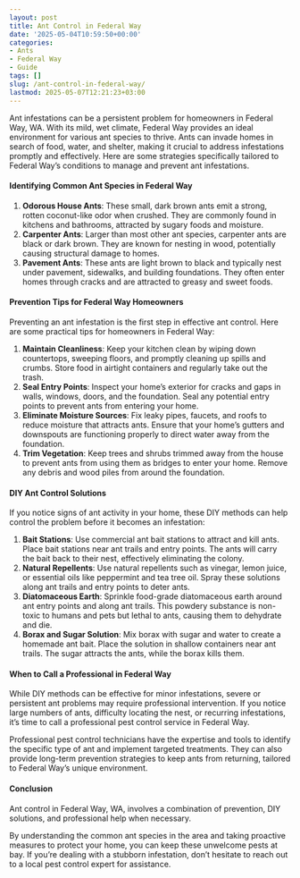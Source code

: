 ```yaml
---
layout: post
title: Ant Control in Federal Way
date: '2025-05-04T10:59:50+00:00'
categories:
- Ants
- Federal Way
- Guide
tags: []
slug: /ant-control-in-federal-way/
lastmod: 2025-05-07T12:21:23+03:00
---
```


Ant infestations can be a persistent problem for homeowners in Federal Way, WA. With its mild, wet climate, Federal Way provides an ideal environment for various ant species to thrive. Ants can invade homes in search of food, water, and shelter, making it crucial to address infestations promptly and effectively. Here are some strategies specifically tailored to Federal Way’s conditions to manage and prevent ant infestations.
#### Identifying Common Ant Species in Federal Way
1. **Odorous House Ants**: These small, dark brown ants emit a strong, rotten coconut-like odor when crushed. They are commonly found in kitchens and bathrooms, attracted by sugary foods and moisture.
2. **Carpenter Ants**: Larger than most other ant species, carpenter ants are black or dark brown. They are known for nesting in wood, potentially causing structural damage to homes.
3. **Pavement Ants**: These ants are light brown to black and typically nest under pavement, sidewalks, and building foundations. They often enter homes through cracks and are attracted to greasy and sweet foods.
#### Prevention Tips for Federal Way Homeowners
Preventing an ant infestation is the first step in effective ant control. Here are some practical tips for homeowners in Federal Way:
1. **Maintain Cleanliness**: Keep your kitchen clean by wiping down countertops, sweeping floors, and promptly cleaning up spills and crumbs. Store food in airtight containers and regularly take out the trash.
2. **Seal Entry Points**: Inspect your home’s exterior for cracks and gaps in walls, windows, doors, and the foundation. Seal any potential entry points to prevent ants from entering your home.
3. **Eliminate Moisture Sources**: Fix leaky pipes, faucets, and roofs to reduce moisture that attracts ants. Ensure that your home’s gutters and downspouts are functioning properly to direct water away from the foundation.
4. **Trim Vegetation**: Keep trees and shrubs trimmed away from the house to prevent ants from using them as bridges to enter your home. Remove any debris and wood piles from around the foundation.
#### DIY Ant Control Solutions
If you notice signs of ant activity in your home, these DIY methods can help control the problem before it becomes an infestation:
1. **Bait Stations**: Use commercial ant bait stations to attract and kill ants. Place bait stations near ant trails and entry points. The ants will carry the bait back to their nest, effectively eliminating the colony.
2. **Natural Repellents**: Use natural repellents such as vinegar, lemon juice, or essential oils like peppermint and tea tree oil. Spray these solutions along ant trails and entry points to deter ants.
3. **Diatomaceous Earth**: Sprinkle food-grade diatomaceous earth around ant entry points and along ant trails. This powdery substance is non-toxic to humans and pets but lethal to ants, causing them to dehydrate and die.
4. **Borax and Sugar Solution**: Mix borax with sugar and water to create a homemade ant bait. Place the solution in shallow containers near ant trails. The sugar attracts the ants, while the borax kills them.
#### When to Call a Professional in Federal Way
While DIY methods can be effective for minor infestations, severe or persistent ant problems may require professional intervention. If you notice large numbers of ants, difficulty locating the nest, or recurring infestations, it’s time to call a professional pest control service in Federal Way.

Professional pest control technicians have the expertise and tools to identify the specific type of ant and implement targeted treatments. They can also provide long-term prevention strategies to keep ants from returning, tailored to Federal Way’s unique environment.
#### Conclusion
Ant control in Federal Way, WA, involves a combination of prevention, DIY solutions, and professional help when necessary.

By understanding the common ant species in the area and taking proactive measures to protect your home, you can keep these unwelcome pests at bay. If you’re dealing with a stubborn infestation, don’t hesitate to reach out to a local pest control expert for assistance.
